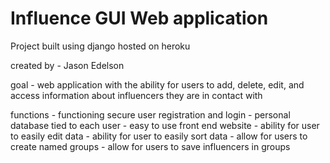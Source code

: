 # Influence GUI Web application

Project built using django hosted on heroku

created by - Jason Edelson

goal - web application with the ability for users to add, delete, edit, and access information about influencers they are in contact with

functions - functioning secure user registration and login
         - personal database tied to each user
         - easy to use front end website
         - ability for user to easily edit data
         - ability for user to easily sort data
         - allow for users to create named groups
         - allow for users to save influencers in groups
